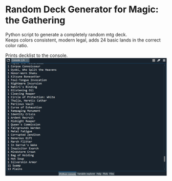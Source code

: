 # Random Deck Generator for Magic: the Gathering
Python script to generate a completely random mtg deck.  
Keeps colors consistent, modern legal, adds 24 basic lands in the correct color ratio.

Prints decklist to the console.  
![Preview image](preview_image.png?raw=true "Prints a 60-card decklist to the console")  
